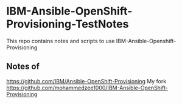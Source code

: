 # IBM-Ansible-OpenShift-Provisioning-TestNotes
This repo contains notes and scripts to use IBM-Ansible-Openshift-Provisioning

## Notes of
https://github.com/IBM/Ansible-OpenShift-Provisioning
My fork https://github.com/mohammedzee1000/IBM-Ansible-OpenShift-Provisioning
